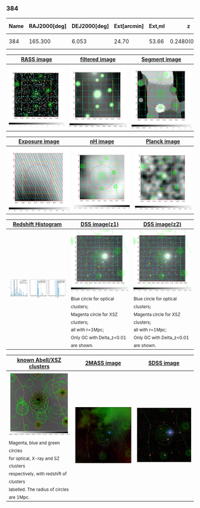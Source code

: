 <div STYLE="page-break-after: always;"></div>

### 384

|Name|RAJ2000[deg]|DEJ2000[deg] |Ext[arcmin]| Ext,ml | z | z_src| C|GC(XSZ,Delta_z<0.01)| GC(OPT,Delta_z<0.01)|GC| R_sig[arcmin] | R500[arcmin] | R500[Mpc]| CRsig[c/s] | CR500[c/s] |L500[1E44 erg/s]|F500[1E-12 erg/s/cm^2]| M500[1E14 Msun]|Tx[keV]|Cnt_sig|Beta|Rc[arcmin]|Comment|Alias|
|---|---|---|---|---|---|------|---|--------|---------|----------|---|---|---|---|---|---|---|---|---|---|---|---|---|---|
|384| 165.300| 6.053| 24.70| 53.66| 0.2480(0.000)| -| G| -| -| N, W| 24.700| 4.865| 1.135| 0.142(0.066)| 0.125(0.058)| 4.646(2.602)| 2.490(1.395)| 5.34(1.40)| 6.53(1.10)| 150.6| 0.539(-0.029+0.065)| 3.866(-0.737+1.095)| $z$ of BCG| t610|

|[RASS image](../image/384/384_img.pdf)|[filtered image](../image/384/384_fil.pdf)|[Segment image](../image/384/384_seg.pdf)|
|-------------------|--------------------|-------------------|
| <img src="../image/384/384_img.png" width="300">  | <img src="../image/384/384_fil.png" width="300">   | <img src="../image/384/384_seg.png" width="300">  |

|[Exposure image](../image/384/384_mex.pdf)| [nH image](../image/384/384_nh.pdf)| [Planck image](../image/384/384_p.pdf)|
|-------------------|--------------------|-------------------|
|<img src="../image/384/384_mex.png" width="300">   | <img src="../image/384/384_nh.png" width="300">    | <img src="../image/384/384_p.png" width="300"> |

|[Redshift Histogram](../image/384/384_zg.pdf) | [DSS image(z1)](../image/384/384_dss_z1.pdf)      |  [DSS image(z2)](../image/384/384_dss_z2.pdf)    |
|-------------------|--------------------|-------------------|
|<img src="../image/384/384_zg.png" width="300"> |<img src="../image/384/384_dss_z1.png" width="300"> <sub><br>Blue circle for optical clusters; <br>Magenta circle for XSZ clusters; <br>all with r=1Mpc; <br>Only GC with Delta_z<0.01 are shown. </sub>| <img src="../image/384/384_dss_z2.png" width="300"><sub><br>Blue circle for optical clusters; <br>Magenta circle for XSZ clusters; <br>all with r=1Mpc; <br>Only GC with Delta_z<0.01 are shown. </sub> |

|[known Abell/XSZ clusters](../image/384/384_gc.pdf) | [2MASS image](../image/384/384_2mass.pdf)      |[SDSS image](../image/384/384_sdss.pdf)   |
|-------------------|-------------------|-------------------|
|<img src=../image/384/384_gc.png width="300"> <br><sub>Magenta, blue and green circles <br>for optical, X-ray and SZ clusters <br>respectively, with redshift of clusters <br>labelled. The radius of circles <br>are 1Mpc.</sub>|<img src="../image/384/384_2mass.png" width="300">  | <img src="../image/384/384_sdss.png" width="300">  |




